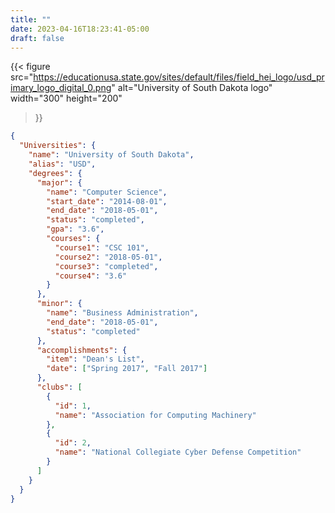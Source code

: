 ```yaml
---
title: ""
date: 2023-04-16T18:23:41-05:00
draft: false
---
```


{{<
figure src="https://educationusa.state.gov/sites/default/files/field_hei_logo/usd_primary_logo_digital_0.png"
alt="University of South Dakota logo"
width="300"
height="200"

>}}

```json
{
  "Universities": {
    "name": "University of South Dakota",
    "alias": "USD",
    "degrees": {
      "major": {
        "name": "Computer Science",
        "start_date": "2014-08-01",
        "end_date": "2018-05-01",
        "status": "completed",
        "gpa": "3.6",
        "courses": {
          "course1": "CSC 101",
          "course2": "2018-05-01",
          "course3": "completed",
          "course4": "3.6"
        }
      },
      "minor": {
        "name": "Business Administration",
        "end_date": "2018-05-01",
        "status": "completed"
      },
      "accomplishments": {
        "item": "Dean's List",
        "date": ["Spring 2017", "Fall 2017"]
      },
      "clubs": [
        {
          "id": 1,
          "name": "Association for Computing Machinery"
        },
        {
          "id": 2,
          "name": "National Collegiate Cyber Defense Competition"
        }
      ]
    }
  }
}
```
